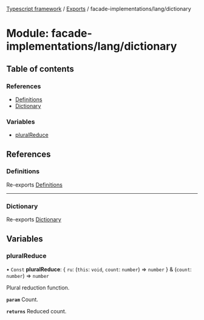 [Typescript framework](../index.md) / [Exports](../modules.md) / facade-implementations/lang/dictionary

# Module: facade-implementations/lang/dictionary

## Table of contents

### References

- [Definitions](facade_implementations_lang_dictionary.md#definitions)
- [Dictionary](facade_implementations_lang_dictionary.md#dictionary)

### Variables

- [pluralReduce](facade_implementations_lang_dictionary.md#pluralreduce)

## References

### Definitions

Re-exports [Definitions](../classes/facade_implementations_lang_dictionary_Definitions.Definitions.md)

___

### Dictionary

Re-exports [Dictionary](../classes/facade_implementations_lang_dictionary_Dictionary.Dictionary-1.md)

## Variables

### pluralReduce

• `Const` **pluralReduce**: { `ru`: (`this`: `void`, `count`: `number`) => `number`  } & (`count`: `number`) => `number`

Plural reduction function.

**`param`** Count.

**`returns`** Reduced count.
